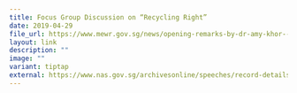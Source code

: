 ```yaml
---
title: Focus Group Discussion on “Recycling Right”
date: 2019-04-29
file_url: https://www.mewr.gov.sg/news/opening-remarks-by-dr-amy-khor--senior-minister-of-state-for-the-environment-and-water-resources--at-the-fgd-on-recycling-right-at-mewr-hall-on-29-april-2019
layout: link
description: ""
image: ""
variant: tiptap
external: https://www.nas.gov.sg/archivesonline/speeches/record-details/9b239b11-4327-11eb-85f4-005056a7c31c
---
```

